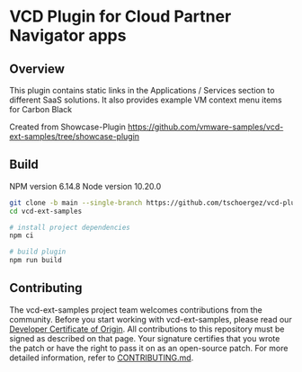 # VCD Plugin for Cloud Partner Navigator apps

## Overview

This plugin contains static links in the Applications / Services section to different SaaS solutions. It also provides example VM context menu items
for Carbon Black

Created from Showcase-Plugin https://github.com/vmware-samples/vcd-ext-samples/tree/showcase-plugin
## Build

NPM version 6.14.8
Node version 10.20.0

```bash
git clone -b main --single-branch https://github.com/tschoergez/vcd-plugin-CPNPrototype.git
cd vcd-ext-samples

# install project dependencies
npm ci

# build plugin
npm run build
```

## Contributing

The vcd-ext-samples project team welcomes contributions from the community. Before you start working with vcd-ext-samples, please read our [Developer Certificate of Origin](https://cla.vmware.com/dco). All contributions to this repository must be signed as described on that page. Your signature certifies that you wrote the patch or have the right to pass it on as an open-source patch. For more detailed information, refer to [CONTRIBUTING.md](CONTRIBUTING.md).